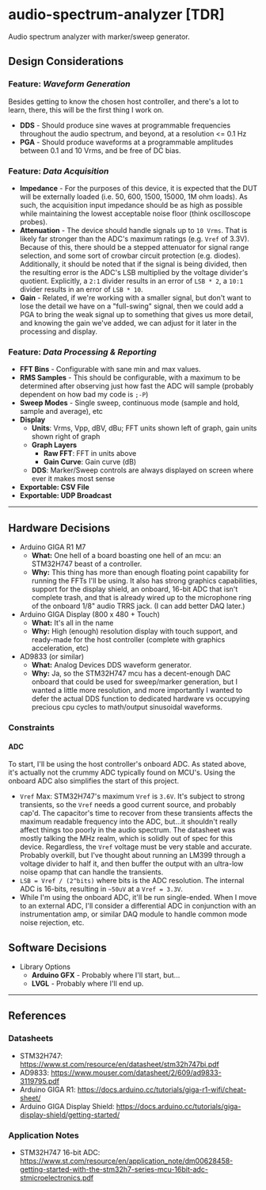 # audio-spectrum-analyzer [TDR]

Audio spectrum analyzer with marker/sweep generator.

## Design Considerations

### Feature: _Waveform Generation_

Besides getting to know the chosen host controller, and there's a lot to learn, there, this will be the first thing I 
work on.

- **DDS** - Should produce sine waves at programmable frequencies throughout the audio spectrum, and beyond, at a 
  resolution <= 0.1 Hz 
- **PGA** - Should produce waveforms at a programmable amplitudes between 0.1 and 10 Vrms, and be free of DC bias.

### Feature: _Data Acquisition_

- **Impedance** - For the purposes of this device, it is expected that the DUT will be externally loaded (i.e. 50, 
  600, 1500, 15000, 1M ohm loads). As such, the acquisition input impedance should be as high as possible while 
  maintaining the lowest acceptable noise floor (think oscilloscope probes).
- **Attenuation** - The device should handle signals up to `10 Vrms`. That is likely far stronger than the ADC's 
  maximum ratings (e.g. `Vref` of 3.3V). Because of this, there should be a stepped attenuator for signal range 
  selection, and some sort of crowbar circuit protection (e.g. diodes). Additionally, it should be noted that if the 
  signal is being divided, then the resulting error is the ADC's LSB multiplied by the voltage divider's quotient. 
  Explicitly, a `2:1` divider results in an error of `LSB * 2`, a `10:1` divider results in an error of `LSB * 10`.
- **Gain** - Related, if we're working with a smaller signal, but don't want to lose the detail we have on a 
  "full-swing" signal, then we could add a PGA to bring the weak signal up to something that gives us more detail, 
  and knowing the gain we've added, we can adjust for it later in the processing and display.

### Feature: _Data Processing & Reporting_

- **FFT Bins** - Configurable with sane min and max values. 
- **RMS Samples** - This should be configurable, with a maximum to be determined after observing just how fast the 
  ADC will sample (probably dependent on how bad my code is `;-P`)
- **Sweep Modes** - Single sweep, continuous mode (sample and hold, sample and average), etc
- **Display**
  - **Units**: Vrms, Vpp, dBV, dBu; FFT units shown left of graph, gain units shown right of graph
  - **Graph Layers**
    - **Raw FFT**: FFT in units above
    - **Gain Curve**: Gain curve (dB)
  - **DDS**: Marker/Sweep controls are always displayed on screen where ever it makes most sense
- **Exportable: CSV File**
- **Exportable: UDP Broadcast**

---

## Hardware Decisions

- Arduino GIGA R1 M7
    - **What:** One hell of a board boasting one hell of an mcu: an STM32H747 beast of a controller.
    - **Why:** This thing has more than enough floating point capability for running the FFTs I'll be using. It also 
      has strong graphics capabilities, support for the display shield, an onboard, 16-bit ADC that isn't complete 
      trash, and that is already wired up to the  microphone ring of the onboard 1/8" audio TRRS jack. (I can add 
      better DAQ later.) 
- Arduino GIGA Display (800 x 480 + Touch)
    - **What:** It's all in the name
    - **Why:** High (enough) resolution display with touch support, and ready-made for the host controller (complete 
      with graphics acceleration, etc) 
- AD9833 (or similar)
    - **What:** Analog Devices DDS waveform generator.
    - **Why:** Ja, so the STM32H747 mcu has a decent-enough DAC onboard that could be used for sweep/marker 
      generation, but I wanted a little more resolution, and more importantly I wanted to defer the actual DDS 
      function to dedicated hardware vs occupying precious cpu cycles to math/output sinusoidal waveforms.

### Constraints

#### ADC

To start, I'll be using the host controller's onboard ADC. As stated above, it's actually not the crummy ADC 
typically found on MCU's. Using the onboard ADC also simplifies the start of this project.

- `Vref` Max: STM32H747's maximum `Vref` is `3.6V`. It's subject to strong transients, so the `Vref` needs a good 
  current source, and probably cap'd. The capacitor's time to recover from these transients affects the maximum 
  readable frequency into the ADC, but...it shouldn't really affect things too poorly in the audio spectrum. The 
  datasheet was mostly talking the MHz realm, which is solidly out of spec for this device. Regardless, the `Vref` 
  voltage must be very stable and accurate. Probably overkill, but I've thought about running an LM399 through a 
  voltage divider to half it, and then buffer the output with an ultra-low noise opamp that can handle the transients.
- `LSB = Vref / (2^bits)` where bits is the ADC resolution. The internal ADC is 16-bits, resulting in `~50uV` at a 
  `Vref = 3.3V`.
- While I'm using the onboard ADC, it'll be run single-ended. When I move to an external ADC, I'll consider a 
  differential ADC in conjunction with an instrumentation amp, or similar DAQ module to handle common mode noise 
  rejection, etc.

## Software Decisions

- Library Options
  - **Arduino GFX** - Probably where I'll start, but...
  - **LVGL** - Probably where I'll end up.

---

## References

### Datasheets

- STM32H747: https://www.st.com/resource/en/datasheet/stm32h747bi.pdf
- AD9833: https://www.mouser.com/datasheet/2/609/ad9833-3119795.pdf
- Arduino GIGA R1: https://docs.arduino.cc/tutorials/giga-r1-wifi/cheat-sheet/
- Arduino GIGA Display Shield: https://docs.arduino.cc/tutorials/giga-display-shield/getting-started/

### Application Notes

- STM32H747 16-bit ADC: https://www.st.com/resource/en/application_note/dm00628458-getting-started-with-the-stm32h7-series-mcu-16bit-adc-stmicroelectronics.pdf

